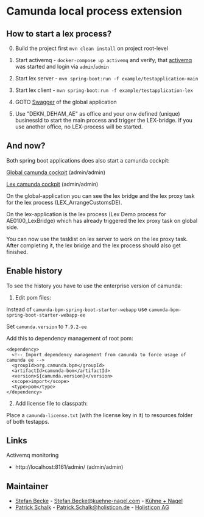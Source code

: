 # Camunda local process extension

## How to start a lex process?
0) Build the project first `mvn clean install` on project root-level

1) Start activemq - `docker-compose up activemq` and verify, that [activemq](http://localhost:8161/admin/) was started and login via `admin`/`admin`

2) Start lex server - `mvn spring-boot:run -f example/testapplication-main`

3) Start lex client - `mvn spring-boot:run -f example/testapplication-lex`

4) GOTO [Swagger](http://localhost:9080/swagger-ui.html#!/lex-server-controller/startLexProcessUsingGET_1)
of the global application 

5) Use "DEKN_DEHAM_AE" as office and your onw defined (unique) businessId to start the main process and trigger the LEX-bridge. 
If you use another office, no LEX-process will be started. 

## And now?

Both spring boot applications does also start a camunda cockpit:

[Global camunda cockpit](http://localhost:9080/) (admin/admin)

[Lex camunda cockpit](http://localhost:10080/) (admin/admin)

On the global-application you can see the lex bridge and the lex proxy task for the lex process (LEX_ArrangeCustomsDE).

On the lex-application is the lex process (Lex Demo process for AE0100_LexBridge) which has already triggered the lex proxy task on global side.

You can now use the tasklist on lex server to work on the lex proxy task. After completing it, the lex bridge and the lex process should also get finished.

## Enable history

To see the history you have to use the enterprise version of camunda:

1) Edit pom files:

Instead of `camunda-bpm-spring-boot-starter-webapp` use `camunda-bpm-spring-boot-starter-webapp-ee`

Set `camunda.version` to `7.9.2-ee`

Add this to dependency management of root pom: 

```
<dependency>
  <!-- Import dependency management from camunda to force usage of camunda ee -->
  <groupId>org.camunda.bpm</groupId>
  <artifactId>camunda-bom</artifactId>
  <version>${camunda.version}</version>
  <scope>import</scope>
  <type>pom</type>
</dependency>
```

2) Add license file to classpath:

Place a `camunda-license.txt` (with the license key in it) to resources folder of both testapps.

## Links

Activemq monitoring

* http://localhost:8161/admin/ (admin/admin)

## Maintainer

* [Stefan Becke](https://github.com/stefanbecke) - [Stefan.Becke@kuehne-nagel.com](Stefan.Becke@kuehne-nagel.com) - [Kühne + Nagel](https://home.kuehne-nagel.com/)
* [Patrick Schalk](https://github.com/pschalk) - [Patrick.Schalk@holisticon.de](Patrick.Schalk@holisticon.de) - [Holisticon AG](http://www.holisticon.de/)
